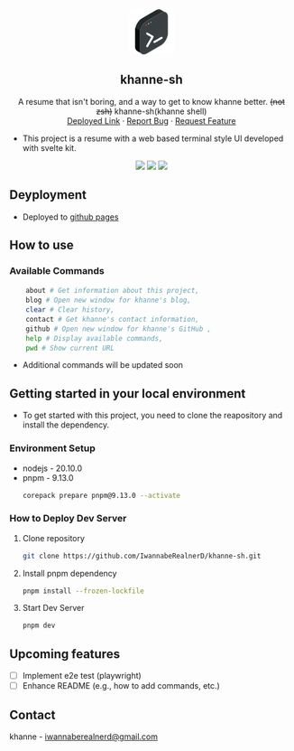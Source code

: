 <div align="center">
  <a href="https://github.com/IwannabeRealnerD/khanne-sh">
    <img src="images/original_favicon.png" alt="Logo" width="80" height="80">
  </a>

  <h2 align="center">khanne-sh</h2>

  <p align="center">
    A resume that isn't boring, and a way to get to know khanne better. <s>(not zsh)</s> khanne-sh(khanne shell)
    <br />
    <a href="https://iwannaberealnerd.github.io/khanne-sh/">Deployed Link</a>
    ·
    <a href="https://github.com/IwannabeRealnerD/khanne-sh/issues">Report Bug</a>
    ·
    <a href="https://github.com/IwannabeRealnerD/khanne-sh/issues">Request Feature</a>
  </p>
</div>

- This project is a resume with a web based terminal style UI developed with svelte kit.

<div align="center">
  <img src="https://img.shields.io/badge/svelte-FF3200?style=for-the-badge&logo=svelte&logoColor=white">
  <img src="https://img.shields.io/badge/vite-646CFF?style=for-the-badge&logo=vite&logoColor=white">
  <img src="https://img.shields.io/badge/vitest-6E9F18?style=for-the-badge&logo=vitest&logoColor=white">
</div>

## Deyployment
- Deployed to [github pages](https://iwannaberealnerd.github.io/khanne-sh/)

## How to use
### Available Commands
```sh
	about # Get information about this project,
	blog # Open new window for khanne's blog,
	clear # Clear history,
	contact # Get khanne's contact information,
	github # Open new window for khanne's GitHub ,
	help # Display available commands,
	pwd # Show current URL
```
- Additional commands will be updated soon

## Getting started in your local environment
- To get started with this project, you need to clone the reapository and install the dependency.

### Environment Setup
- nodejs - 20.10.0
- pnpm - 9.13.0
  ```sh
  corepack prepare pnpm@9.13.0 --activate
  ```

### How to Deploy Dev Server
1. Clone repository
   ```sh
   git clone https://github.com/IwannabeRealnerD/khanne-sh.git
   ```
2. Install pnpm dependency
   ```sh
   pnpm install --frozen-lockfile
   ```
3. Start Dev Server
   ```sh
   pnpm dev
   ```

## Upcoming features

- [ ] Implement e2e test (playwright)
- [ ] Enhance README (e.g., how to add commands, etc.)

## Contact
khanne - iwannaberealnerd@gmail.com
